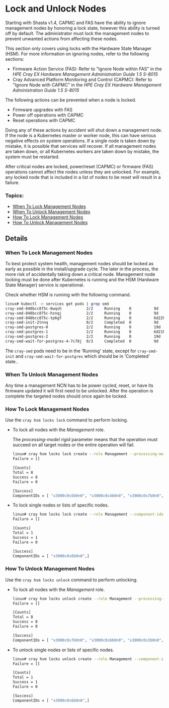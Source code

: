 # Lock and Unlock Nodes

Starting with Shasta v1.4, CAPMC and FAS have the ability to ignore management nodes by honoring
a lock state, however this ability is turned off by default.  The administrator must lock the
management nodes to prevent unwanted actions from affecting these nodes.  

This section only covers using locks with the Hardware State Manager (HSM). For more information
on ignoring nodes, refer to the following sections:

   * Firmware Action Service (FAS): Refer to "Ignore Node within FAS" in the _HPE Cray EX Hardware Management Administration Guide 1.5 S-8015_
   * Cray Advanced Platform Monitoring and Control (CAPMC): Refer to "Ignore Node with CAPMC" in the _HPE Cray EX Hardware Management Administration Guide 1.5 S-8015_

The following actions can be prevented when a node is locked.
   * Firmware upgrades with FAS
   * Power off operations with CAPMC
   * Reset operations with CAPMC

Doing any of these actions by accident will shut down a management node. If the node is a Kubernetes master or worker
node, this can have serious negative effects on system operations. If a single node is taken down by mistake, it is
possible that services will recover. If all management nodes are taken down, or all Kubernetes workers are taken down by
mistake, the system must be restarted.

After critical nodes are locked, power/reset (CAPMC) or firmware (FAS) operations cannot affect the nodes unless
they are unlocked. For example, any locked node that is included in a list of nodes to be reset will result in a
failure.

### Topics:

   * [When To Lock Management Nodes](#when-to-lock-management-nodes) 
   * [When To Unlock Management Nodes](#when-to-unlock-management-nodes) 
   * [How To Lock Management Nodes](#how-to-lock-management-nodes)
   * [How To Unlock Management Nodes](#how-to-unlock-management-nodes) 

## Details

<a name="when-to-lock-management-nodes"></a>
### When To Lock Management Nodes

To best protect system health, management nodes should be locked as early as possible in the
install/upgrade cycle.   The later in the process, the more risk of accidentally taking
down a critical node.  Management node locking must be done after Kubernetes is running and
the HSM (Hardware State Manager) service is operational.

Check whether HSM is running with the following command.

```bash
linux# kubectl -n services get pods | grep smd
cray-smd-848bcc875c-6wqsh           2/2     Running    0          9d
cray-smd-848bcc875c-hznqj           2/2     Running    0          9d
cray-smd-848bcc875c-tp6gf           2/2     Running    0          6d22h
cray-smd-init-2tnnq                 0/2     Completed  0          9d
cray-smd-postgres-0                 2/2     Running    0          19d
cray-smd-postgres-1                 2/2     Running    0          6d21h
cray-smd-postgres-2                 2/2     Running    0          19d
cray-smd-wait-for-postgres-4-7c78j  0/3     Completed  0          9d
```

The `cray-smd` pods need to be in the 'Running' state, except for `cray-smd-init` and
`cray-smd-wait-for-postgres` which should be in 'Completed' state..

<a name="when-to-unlock-management-nodes"></a>
### When To Unlock Management Nodes

Any time a management NCN has to be power cycled, reset, or have its firmware updated
it will first need to be unlocked.  After the operation is complete the targeted nodes
should once again be locked.

<a name="how-to-lock-management-nodes"></a>
### How To Lock Management Nodes

Use the `cray hsm locks lock` command to perform locking. 

* To lock all nodes with the _Management_ role.

   The *processing-model rigid* parameter means that the operation must succeed on all
   target nodes or the entire operation will fail.

   ```bash
   linux# cray hsm locks lock create --role Management --processing-model rigid
   Failure = []
   
   [Counts]
   Total = 8
   Success = 8
   Failure = 0
   
   [Success]
   ComponentIDs = [ "x3000c0s5b0n0", "x3000c0s4b0n0", "x3000c0s7b0n0", "x3000c0s6b0n0", "x3000c0s3b0n0", "x3000c0s2b0n0", "x3000c0s9b0n0", "x3000c0s8b0n0",]
   ```

* To lock single nodes or lists of specific nodes.

   ```bash
   linux# cray hsm locks lock create --role Management --component-ids x3000c0s6b0n0 --processing-model rigid
   Failure = []
   
   [Counts]
   Total = 1
   Success = 1
   Failure = 0
   
   [Success]
   ComponentIDs = [ "x3000c0s6b0n0",]
   ```

<a name="how-to-unlock-management-nodes"></a>
### How To Unlock Management Nodes

Use the `cray hsm locks unlock` command to perform unlocking. 

* To lock all nodes with the _Management_ role.

   ```bash
   linux# cray hsm locks unlock create --role Management --processing-model rigid
   Failure = []
   
   [Counts]
   Total = 8
   Success = 8
   Failure = 0
   
   [Success]
   ComponentIDs = [ "x3000c0s7b0n0", "x3000c0s6b0n0", "x3000c0s3b0n0", "x3000c0s2b0n0", "x3000c0s9b0n0", "x3000c0s8b0n0", "x3000c0s5b0n0", "x3000c0s4b0n0",]
   ```

* To unlock single nodes or lists of specific nodes.

   ```bash
   linux# cray hsm locks unlock create --role Management --component-ids x3000c0s6b0n0 --processing-model rigid
   Failure = []
   
   [Counts]
   Total = 1
   Success = 1
   Failure = 0
   
   [Success]
   ComponentIDs = [ "x3000c0s6b0n0",]
   ```

